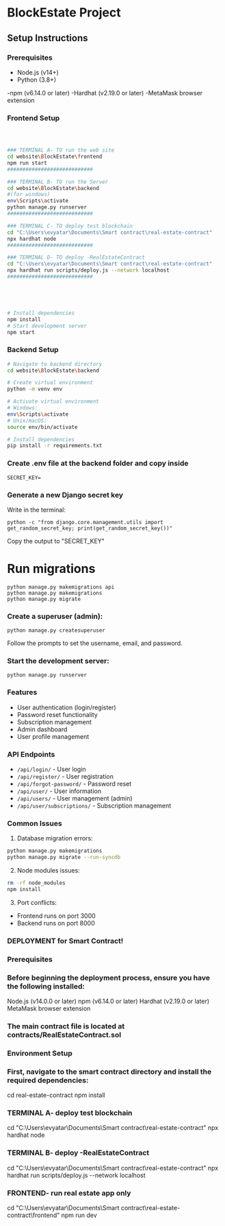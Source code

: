 # BlockEstate Project

## Setup Instructions

### Prerequisites
- Node.js (v14+)
- Python (3.8+)

-npm (v6.14.0 or later)
-Hardhat (v2.19.0 or later)
-MetaMask browser extension


### Frontend Setup
```bash



### TERMINAL A- TO run the web site
cd website\BlockEstate\frontend
npm run start
############################

### TERMINAL B- TO run the Server
cd website\BlockEstate\backend
#(for windows)
env\Scripts\activate
python manage.py runserver
############################

### TERMINAL C- TO deploy test blockchain
cd "C:\Users\evyatar\Documents\Smart contract\real-estate-contract"
npx hardhat node
############################

### TERMINAL D- TO deploy -RealEstateContract
cd "C:\Users\evyatar\Documents\Smart contract\real-estate-contract"
npx hardhat run scripts/deploy.js --network localhost
############################





# Install dependencies
npm install
# Start development server
npm start
```

### Backend Setup
```bash
# Navigate to backend directory
cd website\BlockEstate\backend

# Create virtual environment
python -m venv env

# Activate virtual environment
# Windows:
env\Scripts\activate
# Unix/macOS:
source env/bin/activate

# Install dependencies
pip install -r requirements.txt
```

### Create .env file at the backend folder and copy inside
```
SECRET_KEY=
```

### Generate a new Django secret key
Write in the terminal:
```
python -c "from django.core.management.utils import get_random_secret_key; print(get_random_secret_key())"
```
Copy the output to "SECRET_KEY"

# Run migrations
```
python manage.py makemigrations api
python manage.py makemigrations
python manage.py migrate
```

### Create a superuser (admin):
```
python manage.py createsuperuser
```
Follow the prompts to set the username, email, and password.


### Start the development server:
```
python manage.py runserver
```

### Features
- User authentication (login/register)
- Password reset functionality
- Subscription management
- Admin dashboard
- User profile management

### API Endpoints
- `/api/login/` - User login
- `/api/register/` - User registration
- `/api/forgot-password/` - Password reset
- `/api/user/` - User information
- `/api/users/` - User management (admin)
- `/api/user/subscriptions/` - Subscription management


### Common Issues
1. Database migration errors:
```bash
python manage.py makemigrations
python manage.py migrate --run-syncdb
```

2. Node modules issues:
```bash
rm -rf node_modules
npm install
```

3. Port conflicts:
- Frontend runs on port 3000
- Backend runs on port 8000




### DEPLOYMENT  for  Smart Contract!


### Prerequisites
### Before beginning the deployment process, ensure you have the following installed:

Node.js (v14.0.0 or later)
npm (v6.14.0 or later)
Hardhat (v2.19.0 or later)
MetaMask browser extension

### The main contract file is located at contracts/RealEstateContract.sol




### Environment Setup
### First, navigate to the smart contract directory and install the required dependencies:
cd real-estate-contract
npm install



### TERMINAL A- deploy test blockchain
cd "C:\Users\evyatar\Documents\Smart contract\real-estate-contract"
npx hardhat node


### TERMINAL B-  deploy -RealEstateContract
cd "C:\Users\evyatar\Documents\Smart contract\real-estate-contract"
npx hardhat run scripts/deploy.js --network localhost

###  FRONTEND-   run real estate app only
cd "C:\Users\evyatar\Documents\Smart contract\real-estate-contract\frontend"
npm run dev